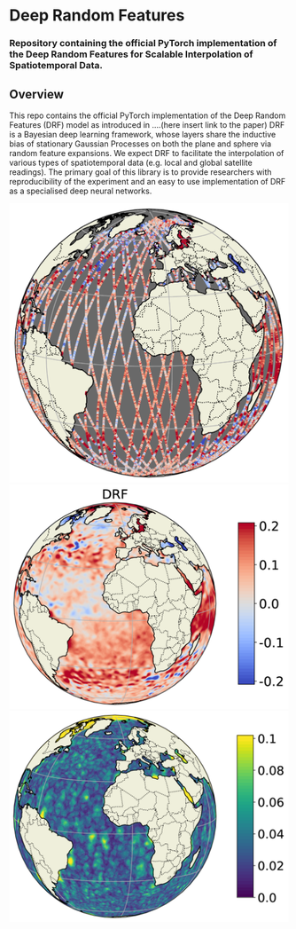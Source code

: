 <h1>Deep Random Features</h1>

<h3>Repository containing the official PyTorch implementation of the Deep Random Features for Scalable Interpolation of Spatiotemporal Data. </h3>

## Overview
This repo contains the official PyTorch implementation of the Deep Random Features (DRF) model as introduced in ....(here insert link to the paper)
DRF is a Bayesian deep learning framework, whose layers share the inductive bias of stationary Gaussian Processes on both the plane and sphere via random feature expansions. We expect DRF to facilitate the interpolation of various types of spatiotemporal data (e.g. local and global satellite readings). The primary goal of this library is to provide researchers with reproducibility of the experiment and an easy to use implementation of DRF as a specialised deep neural networks.

![Satellite Measurements](images/sla_satellite_measurements.png)
![DRF Predictions](images/sla_drf_predictions.png)
![DRF Uncertainties](images/sla_drf_uncertainties.png)
